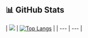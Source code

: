 ## 📊 GitHub Stats

| <picture>
    <source
      srcset="https://github-readme-stats.vercel.app/api?username=Danny79k&show_icons=true&theme=radical"
      media="(prefers-color-scheme: dark)"
    />
    <source
      srcset="https://github-readme-stats.vercel.app/api?username=Danny79k&show_icons=true"
      media="(prefers-color-scheme: light), (prefers-color-scheme: no-preference)"
    />
    <img src="https://github-readme-stats.vercel.app/api?username=Danny79k&show_icons=true" />
  </picture> | [![Top Langs](https://github-readme-stats.vercel.app/api/top-langs/?username=Danny79k&layout=donut-vertical)](https://github.com/anuraghazra/github-readme-stats) |
| --- | --- |

